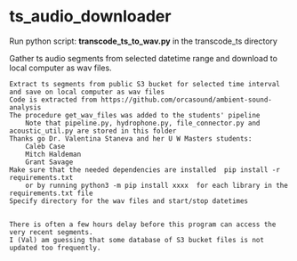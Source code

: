 # ts_audio_downloader
Run python script: <B>transcode_ts_to_wav.py</B> in the transcode_ts directory

Gather ts audio segments from selected datetime range and download to local computer as wav files.

    Extract ts segments from public S3 bucket for selected time interval and save on local computer as wav files
    Code is extracted from https://github.com/orcasound/ambient-sound-analysis
    The procedure get_wav_files was added to the students' pipeline
        Note that pipeline.py, hydrophone.py, file_connector.py and acoustic_util.py are stored in this folder
    Thanks go Dr. Valentina Staneva and her U W Masters students:  
        Caleb Case
        Mitch Haldeman
        Grant Savage
    Make sure that the needed dependencies are installed  pip install -r requirements.txt    
        or by running python3 -m pip install xxxx  for each library in the requirements.txt file
    Specify directory for the wav files and start/stop datetimes

    
    There is often a few hours delay before this program can access the very recent segments.
    I (Val) am guessing that some database of S3 bucket files is not updated too frequently.


